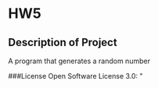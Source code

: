 # HW5

## Description of Project
A program that generates a random number 

###License
Open Software License 3.0: "

